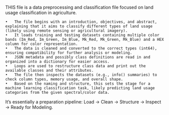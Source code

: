 THIS file is a data preprocessing and classification file focused on land usage classification in agriculture.

	•	The file begins with an introduction, objectives, and abstract, explaining that it aims to classify different types of land usage (likely using remote sensing or agricultural imagery).
	•	It loads training and testing datasets containing multiple color bands (Im_Red, Im_Green, Im_Blue, Mk_Red, Mk_Green, Mk_Blue) and a HEX column for color representation.
	•	The data is cleaned and converted to the correct types (int64), ensuring compatibility for further analysis or modeling.
	•	JSON metadata and possibly class definitions are read in and organized into a dictionary for easier access.
	•	Loops are used to restructure class data and print out the available classes and their attributes.
	•	The file then inspects the datasets (e.g., info() summaries) to check column types, memory usage, and overall shape.
	•	Based on the naming and structure, this sets the stage for a machine learning classification task, likely predicting land usage categories from the given spectral/color data.

It’s essentially a preparation pipeline:
Load → Clean → Structure → Inspect → Ready for Modeling.
